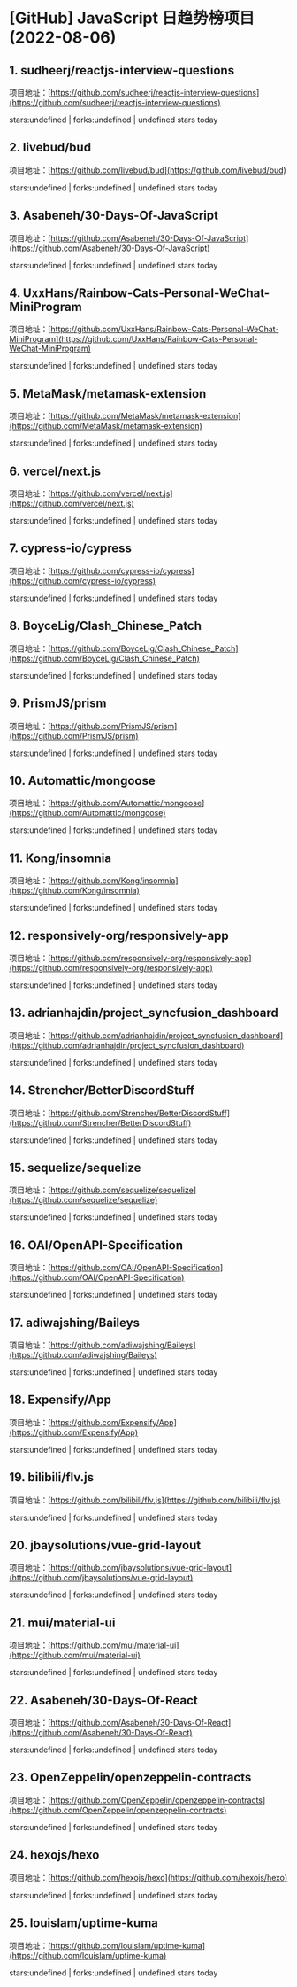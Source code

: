 # [GitHub] JavaScript 日趋势榜项目(2022-08-06)

## 1. sudheerj/reactjs-interview-questions 

项目地址：[https://github.com/sudheerj/reactjs-interview-questions](https://github.com/sudheerj/reactjs-interview-questions)

stars:undefined | forks:undefined | undefined stars today 



## 2. livebud/bud 

项目地址：[https://github.com/livebud/bud](https://github.com/livebud/bud)

stars:undefined | forks:undefined | undefined stars today 



## 3. Asabeneh/30-Days-Of-JavaScript 

项目地址：[https://github.com/Asabeneh/30-Days-Of-JavaScript](https://github.com/Asabeneh/30-Days-Of-JavaScript)

stars:undefined | forks:undefined | undefined stars today 



## 4. UxxHans/Rainbow-Cats-Personal-WeChat-MiniProgram 

项目地址：[https://github.com/UxxHans/Rainbow-Cats-Personal-WeChat-MiniProgram](https://github.com/UxxHans/Rainbow-Cats-Personal-WeChat-MiniProgram)

stars:undefined | forks:undefined | undefined stars today 



## 5. MetaMask/metamask-extension 

项目地址：[https://github.com/MetaMask/metamask-extension](https://github.com/MetaMask/metamask-extension)

stars:undefined | forks:undefined | undefined stars today 



## 6. vercel/next.js 

项目地址：[https://github.com/vercel/next.js](https://github.com/vercel/next.js)

stars:undefined | forks:undefined | undefined stars today 



## 7. cypress-io/cypress 

项目地址：[https://github.com/cypress-io/cypress](https://github.com/cypress-io/cypress)

stars:undefined | forks:undefined | undefined stars today 



## 8. BoyceLig/Clash_Chinese_Patch 

项目地址：[https://github.com/BoyceLig/Clash_Chinese_Patch](https://github.com/BoyceLig/Clash_Chinese_Patch)

stars:undefined | forks:undefined | undefined stars today 



## 9. PrismJS/prism 

项目地址：[https://github.com/PrismJS/prism](https://github.com/PrismJS/prism)

stars:undefined | forks:undefined | undefined stars today 



## 10. Automattic/mongoose 

项目地址：[https://github.com/Automattic/mongoose](https://github.com/Automattic/mongoose)

stars:undefined | forks:undefined | undefined stars today 



## 11. Kong/insomnia 

项目地址：[https://github.com/Kong/insomnia](https://github.com/Kong/insomnia)

stars:undefined | forks:undefined | undefined stars today 



## 12. responsively-org/responsively-app 

项目地址：[https://github.com/responsively-org/responsively-app](https://github.com/responsively-org/responsively-app)

stars:undefined | forks:undefined | undefined stars today 



## 13. adrianhajdin/project_syncfusion_dashboard 

项目地址：[https://github.com/adrianhajdin/project_syncfusion_dashboard](https://github.com/adrianhajdin/project_syncfusion_dashboard)

stars:undefined | forks:undefined | undefined stars today 



## 14. Strencher/BetterDiscordStuff 

项目地址：[https://github.com/Strencher/BetterDiscordStuff](https://github.com/Strencher/BetterDiscordStuff)

stars:undefined | forks:undefined | undefined stars today 



## 15. sequelize/sequelize 

项目地址：[https://github.com/sequelize/sequelize](https://github.com/sequelize/sequelize)

stars:undefined | forks:undefined | undefined stars today 



## 16. OAI/OpenAPI-Specification 

项目地址：[https://github.com/OAI/OpenAPI-Specification](https://github.com/OAI/OpenAPI-Specification)

stars:undefined | forks:undefined | undefined stars today 



## 17. adiwajshing/Baileys 

项目地址：[https://github.com/adiwajshing/Baileys](https://github.com/adiwajshing/Baileys)

stars:undefined | forks:undefined | undefined stars today 



## 18. Expensify/App 

项目地址：[https://github.com/Expensify/App](https://github.com/Expensify/App)

stars:undefined | forks:undefined | undefined stars today 



## 19. bilibili/flv.js 

项目地址：[https://github.com/bilibili/flv.js](https://github.com/bilibili/flv.js)

stars:undefined | forks:undefined | undefined stars today 



## 20. jbaysolutions/vue-grid-layout 

项目地址：[https://github.com/jbaysolutions/vue-grid-layout](https://github.com/jbaysolutions/vue-grid-layout)

stars:undefined | forks:undefined | undefined stars today 



## 21. mui/material-ui 

项目地址：[https://github.com/mui/material-ui](https://github.com/mui/material-ui)

stars:undefined | forks:undefined | undefined stars today 



## 22. Asabeneh/30-Days-Of-React 

项目地址：[https://github.com/Asabeneh/30-Days-Of-React](https://github.com/Asabeneh/30-Days-Of-React)

stars:undefined | forks:undefined | undefined stars today 



## 23. OpenZeppelin/openzeppelin-contracts 

项目地址：[https://github.com/OpenZeppelin/openzeppelin-contracts](https://github.com/OpenZeppelin/openzeppelin-contracts)

stars:undefined | forks:undefined | undefined stars today 



## 24. hexojs/hexo 

项目地址：[https://github.com/hexojs/hexo](https://github.com/hexojs/hexo)

stars:undefined | forks:undefined | undefined stars today 



## 25. louislam/uptime-kuma 

项目地址：[https://github.com/louislam/uptime-kuma](https://github.com/louislam/uptime-kuma)

stars:undefined | forks:undefined | undefined stars today 



